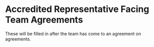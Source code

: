 # Accredited Representative Facing Team Agreements

These will be filled in after the team has come to an agreement on agreements.
